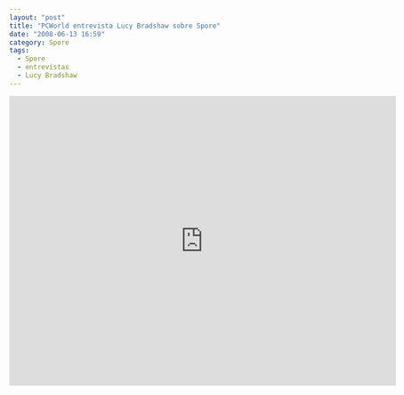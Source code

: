 ```yaml
---
layout: "post"
title: "PCWorld entrevista Lucy Bradshaw sobre Spore"
date: "2008-06-13 16:59"
category: Spore
tags:
  - Spore
  - entrevistas
  - Lucy Bradshaw
---
```


<iframe width="695" height="521" src="https://www.youtube-nocookie.com/embed/PQmbgvjPhxY" frameborder="0" allow="accelerometer; autoplay; encrypted-media; gyroscope; picture-in-picture" allowfullscreen></iframe>
